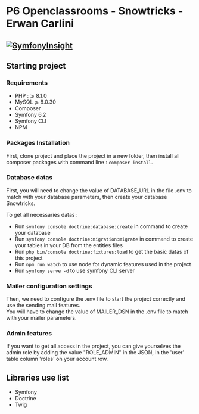 # P6 Openclassrooms - Snowtricks - Erwan Carlini

[![SymfonyInsight](https://insight.symfony.com/projects/00c7f3e9-6c00-46bf-be2e-77835a3f9bd7/big.svg)](https://insight.symfony.com/projects/00c7f3e9-6c00-46bf-be2e-77835a3f9bd7)
---------------

## Starting project


### Requirements

- PHP : ⩾ 8.1.0 
- MySQL ⩾ 8.0.30
- Composer
- Symfony 6.2
- Symfony CLI
- NPM 

### Packages Installation

First, clone project and place the project in a new folder, then install all composer packages with command line : ``composer install``.  

### Database datas

First, you will need to change the value of DATABASE_URL in the file .env to match with your database parameters, then create your database Snowtricks.  

To get all necessaries datas :  
* Run ``symfony console doctrine:database:create`` in command to create your database  
* Run ``symfony console doctrine:migration:migrate`` in command to create your tables in your DB from the entities files  
* Run ``php bin/console doctrine:fixtures:load`` to get the basic datas of this project  
* Run ``npm run watch`` to use node for dynamic features used in the project  
* Run ``symfony serve -d`` to use symfony CLI server  

### Mailer configuration settings  

Then, we need to configure the .env file to start the project correctly and use the sending mail features.     
You will have to change the value of MAILER_DSN in the .env file to match with your mailer parameters.  

### Admin features

If you want to get all access in the project, you can give yourselves the admin role by adding the value "ROLE_ADMIN" in the JSON, in the 'user' table column 'roles' on your account row.  

## Libraries use list

* Symfony  
* Doctrine  
* Twig 
